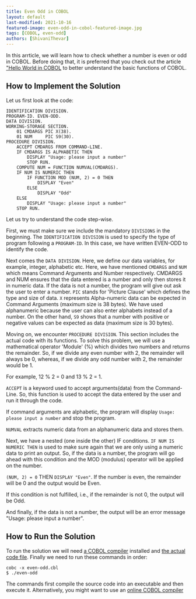 ```yaml
---
title: Even Odd in COBOL
layout: default
last-modified: 2021-10-16
featured-image: even-odd-in-cobol-featured-image.jpg
tags: [COBOL, even-odd]
authors: [ShivaniThevar]
---
```


In this arrticle, we will learn how to check whether a number is even or odd in COBOL. Before doing that, it is preferred that you check out the article ["Hello World in COBOL](https://sample-programs.therenegadecoder.com/projects/hello-world/cobol/) to better understand the basic functions of COBOL.

## How to Implement the Solution

Let us first look at the code:

```COBOL
IDENTIFICATION DIVISION.
PROGRAM-ID. EVEN-ODD.
DATA DIVISION.
WORKING-STORAGE SECTION.
	01 CMDARGS PIC X(38).
	01 NUM     PIC S9(30).
PROCEDURE DIVISION.
	ACCEPT CMDARGS FROM COMMAND-LINE.
	IF CMDARGS IS ALPHABETIC THEN
		DISPLAY "Usage: please input a number"
		STOP RUN.
	COMPUTE NUM = FUNCTION NUMVAL(CMDARGS).
	IF NUM IS NUMERIC THEN
		IF FUNCTION MOD (NUM, 2) = 0 THEN
			DISPLAY "Even"
		ELSE
			DISPLAY "Odd"
	ELSE
		DISPLAY "Usage: please input a number"
	STOP RUN.
```

Let us try to understand the code step-wise. 

First, we must make sure we include the mandatory `DIVISIONS` in the beginning. The `IDENTIFICATION DIVISION` is used to specify the type of program following a `PROGRAM-ID`. In this case, we have written EVEN-ODD to identify the code.

Next comes the `DATA DIVISION`. Here, we define our data variables, for example, integer, alphabetic etc. Here, we have mentioned `CMDARGS` and `NUM` which means Command Arguments and Number respectively. CMDARGS and NUM ensures that the data entered is a number and only then stores it in numeric data. If the data is not a number, the program will give out ask the user to enter a number. `PIC` stands for 'Picture Clause' which defines the type and size of data. `X` represents Alpha-numeric data can be expected in Command Arguments (maximum size is 38 bytes). We have used alphanumeric because the user can also enter alphabets instead of a number. On the other hand, `S9` shows that a number with positive or negative values can be expected as data (maximum size is 30 bytes).

Moving on, we encounter `PROCEDURE DIVISION`. This section includes the actual code with its functions. To solve this problem, we will use a mathematical operator 'Module' (%) which divides two numbers and returns the remainder. So, if we divide any even number with 2, the remainder will always be 0, whereas, if we divide any odd number with 2, the remainder would be 1. 

For example, 12 % 2 = 0 and 13 % 2 = 1.

`ACCEPT` is a keyword used to accept arguments(data) from the Command-Line. So, this function is used to accept the data entered by the user and run it through the code.

If command arguments are alphabetic, the program will display `Usage: please input a number` and stop the program.

`NUMVAL` extracts numeric data from an alphanumeric data and stores them.

Next, we have a nested (one inside the other) IF conditions. `IF NUM IS NUMERIC THEN` is used to make sure again that we are only using a numeric data to print an output. So, if the data is a number, the program will go ahead with this condition and the MOD (modulus) operator will be applied on the number. 

`(NUM, 2) = 0` THEN `DISPLAY "Even"`. If the number is even, the remainder will be 0 and the output would be Even.

If this condition is not fulfilled, i.e., if the remainder is not 0, the output will be Odd.

And finally, if the data is not a number, the output will be an error message "Usage: please input a number". 

## How to Run the Solution

To run the solution we will need [a COBOL compiler](https://gnucobol.sourceforge.io/) installed and [the actual code file](https://github.com/TheRenegadeCoder/sample-programs/blob/main/archive/c/cobol/even-odd.cbl#L17).
Finally we need to run these commands in order:

```console
cobc -x even-odd.cbl
$ ./even-odd
```
The commands first compile the source code into an executable and then execute it.
Alternatively, you might want to use an [online COBOL compiler](https://www.jdoodle.com/execute-cobol-online/)
